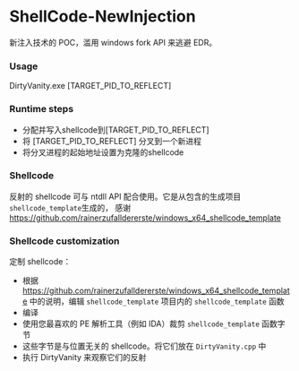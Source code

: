 # ShellCode-NewInjection
新注入技术的 POC，滥用 windows fork API 来逃避 EDR。

### Usage 
DirtyVanity.exe [TARGET_PID_TO_REFLECT]

### Runtime steps
 * 分配并写入shellcode到[TARGET_PID_TO_REFLECT]
 * 将 [TARGET_PID_TO_REFLECT] 分叉到一个新进程
 * 将分叉进程的起始地址设置为克隆的shellcode
  
### Shellcode
反射的 shellcode 可与 ntdll API 配合使用。它是从包含的生成项目`shellcode_template`生成的，
感谢 https://github.com/rainerzufalldererste/windows_x64_shellcode_template

### Shellcode customization
定制 shellcode：
* 根据 https://github.com/rainerzufalldererste/windows_x64_shellcode_template 中的说明，编辑 `shellcode_template` 项目内的 `shellcode_template` 函数
* 编译
* 使用您最喜欢的 PE 解析工具（例如 IDA）裁剪 `shellcode_template` 函数字节
* 这些字节是与位置无关的 shellcode。将它们放在 `DirtyVanity.cpp` 中
* 执行 DirtyVanity 来观察它们的反射


